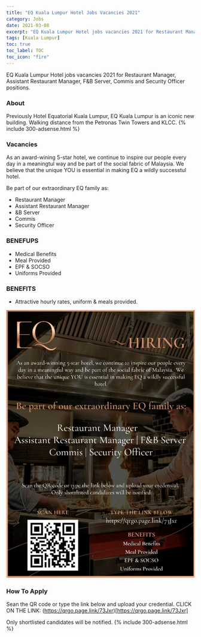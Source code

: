 ```yaml
---
title: "EQ Kuala Lumpur Hotel Jobs Vacancies 2021" 
category: Jobs 
date: 2021-03-08
excerpt: "EQ Kuala Lumpur Hotel jobs vacancies 2021 for Restaurant Manager, Assistant Restaurant Manager, F&B Server, Commis and Security Officer" 
tags: [Kuala Lumpur] 
toc: true 
toc_label: TOC 
toc_icon: "fire" 
--- 
```


EQ Kuala Lumpur Hotel jobs vacancies 2021 for Restaurant Manager, Assistant Restaurant Manager, F&B Server, Commis and Security Officer positions.

### About
Previously Hotel Equatorial Kuala Lumpur, EQ Kuala Lumpur is an iconic new building. Walking distance from the Petronas Twin Towers and KLCC.
{% include 300-adsense.html %} 

### Vacancies
As an award-wining 5-star hotel, we continue to inspire our people every day in a meaningtul way and be part of the social fabric of Malaysia. We believe that the unique YOU is essential in making EQ a wildly successtul hotel.

Be part of our extraordinary EQ family as:
- Restaurant Manager
- Assistant Restaurant Manager 
- &B Server
- Commis 
- Security Officer

### BENEFUPS
- Medical Benefits
- Meal Provided
- EPF & SOCSO
- Uniforms Provided

### BENEFITS
- Attractive hourly rates, uniform & meals provided.

![EQ Kuala Lumpur Hotel Jobs 2021!](/assets/images/2021-03/eq-kuala-lumpur-jobs-mar-2021.jpg "EQ Kuala Lumpur Jobs 2021")

### How To Apply
Sean the QR code or type the link below and upload your credential.
CLICK ON THE LINK: (https://qrgo.page.link/73Jxr)[https://qrgo.page.link/73Jxr]

Only shortlisted candidates will be notified.
{% include 300-adsense.html %} 